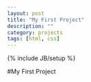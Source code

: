 ```yaml
---
layout: post
title: "My First Project"
description: ""
category: projects
tags: [html, css]
---
```

{% include JB/setup %}

#My First Project
